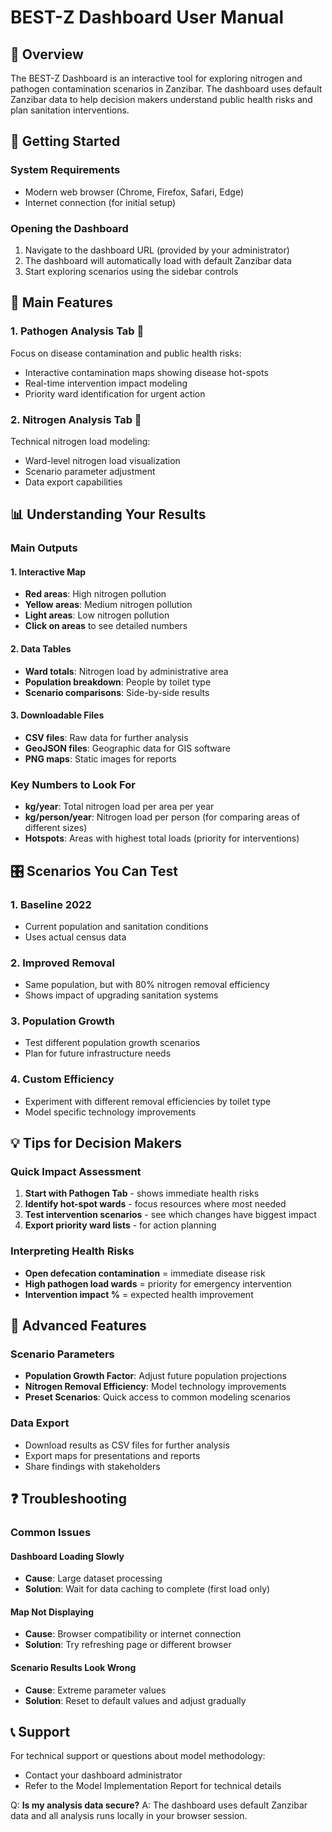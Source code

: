 # BEST-Z Dashboard User Manual

## 📖 Overview

The BEST-Z Dashboard is an interactive tool for exploring nitrogen and pathogen contamination scenarios in Zanzibar. The dashboard uses default Zanzibar data to help decision makers understand public health risks and plan sanitation interventions.

## 🚀 Getting Started

### System Requirements
- Modern web browser (Chrome, Firefox, Safari, Edge)
- Internet connection (for initial setup)

### Opening the Dashboard
1. Navigate to the dashboard URL (provided by your administrator)
2. The dashboard will automatically load with default Zanzibar data
3. Start exploring scenarios using the sidebar controls

## 🎯 Main Features

### 1. **Pathogen Analysis Tab** 🦠
Focus on disease contamination and public health risks:
- Interactive contamination maps showing disease hot-spots
- Real-time intervention impact modeling
- Priority ward identification for urgent action

### 2. **Nitrogen Analysis Tab** 🧪  
Technical nitrogen load modeling:
- Ward-level nitrogen load visualization
- Scenario parameter adjustment
- Data export capabilities

## 📊 Understanding Your Results

### Main Outputs

#### 1. Interactive Map
- **Red areas**: High nitrogen pollution
- **Yellow areas**: Medium nitrogen pollution  
- **Light areas**: Low nitrogen pollution
- **Click on areas** to see detailed numbers

#### 2. Data Tables
- **Ward totals**: Nitrogen load by administrative area
- **Population breakdown**: People by toilet type
- **Scenario comparisons**: Side-by-side results

#### 3. Downloadable Files
- **CSV files**: Raw data for further analysis
- **GeoJSON files**: Geographic data for GIS software
- **PNG maps**: Static images for reports

### Key Numbers to Look For

- **kg/year**: Total nitrogen load per area per year
- **kg/person/year**: Nitrogen load per person (for comparing areas of different sizes)
- **Hotspots**: Areas with highest total loads (priority for interventions)

## 🎛️ Scenarios You Can Test

### 1. Baseline 2022
- Current population and sanitation conditions
- Uses actual census data

### 2. Improved Removal
- Same population, but with 80% nitrogen removal efficiency
- Shows impact of upgrading sanitation systems

### 3. Population Growth  
- Test different population growth scenarios
- Plan for future infrastructure needs

### 4. Custom Efficiency
- Experiment with different removal efficiencies by toilet type
- Model specific technology improvements

## 💡 Tips for Decision Makers

### Quick Impact Assessment
1. **Start with Pathogen Tab** - shows immediate health risks
2. **Identify hot-spot wards** - focus resources where most needed
3. **Test intervention scenarios** - see which changes have biggest impact
4. **Export priority ward lists** - for action planning

### Interpreting Health Risks
- **Open defecation contamination** = immediate disease risk
- **High pathogen load wards** = priority for emergency intervention  
- **Intervention impact %** = expected health improvement

## 🔧 Advanced Features

### Scenario Parameters
- **Population Growth Factor**: Adjust future population projections
- **Nitrogen Removal Efficiency**: Model technology improvements
- **Preset Scenarios**: Quick access to common modeling scenarios

### Data Export
- Download results as CSV files for further analysis
- Export maps for presentations and reports
- Share findings with stakeholders

## ❓ Troubleshooting

### Common Issues

#### Dashboard Loading Slowly
- **Cause**: Large dataset processing
- **Solution**: Wait for data caching to complete (first load only)

#### Map Not Displaying
- **Cause**: Browser compatibility or internet connection
- **Solution**: Try refreshing page or different browser

#### Scenario Results Look Wrong
- **Cause**: Extreme parameter values
- **Solution**: Reset to default values and adjust gradually

## 📞 Support

For technical support or questions about model methodology:
- Contact your dashboard administrator
- Refer to the Model Implementation Report for technical details

Q: **Is my analysis data secure?**
A: The dashboard uses default Zanzibar data and all analysis runs locally in your browser session.